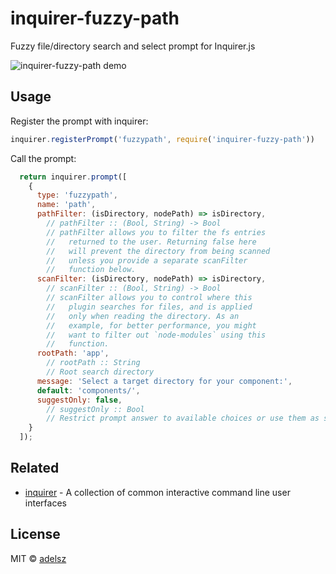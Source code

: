 # inquirer-fuzzy-path

Fuzzy file/directory search and select prompt for Inquirer.js

![inquirer-fuzzy-path demo](https://raw.githubusercontent.com/adelsz/inquirer-fuzzy-path/master/recording.gif)

## Usage

Register the prompt with inquirer:
```javascript
inquirer.registerPrompt('fuzzypath', require('inquirer-fuzzy-path'))
```

Call the prompt:
```javascript
  return inquirer.prompt([
    {
      type: 'fuzzypath',
      name: 'path',
      pathFilter: (isDirectory, nodePath) => isDirectory,
        // pathFilter :: (Bool, String) -> Bool
        // pathFilter allows you to filter the fs entries
        //   returned to the user. Returning false here
        //   will prevent the directory from being scanned
        //   unless you provide a separate scanFilter
        //   function below.
      scanFilter: (isDirectory, nodePath) => isDirectory,
        // scanFilter :: (Bool, String) -> Bool
        // scanFilter allows you to control where this
        //   plugin searches for files, and is applied
        //   only when reading the directory. As an
        //   example, for better performance, you might
        //   want to filter out `node-modules` using this
        //   function.
      rootPath: 'app',
        // rootPath :: String
        // Root search directory
      message: 'Select a target directory for your component:',
      default: 'components/',
      suggestOnly: false,
        // suggestOnly :: Bool
        // Restrict prompt answer to available choices or use them as suggestions
    }
  ]);
```

## Related

- [inquirer](https://github.com/SBoudrias/Inquirer.js) - A collection of common interactive command line user interfaces

## License

MIT © [adelsz](https://github.com/adelsz)
